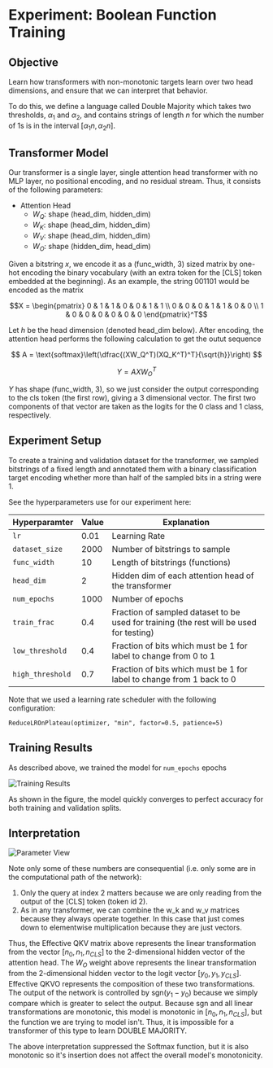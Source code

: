 # Experiment: Boolean Function Training

## Objective

Learn how transformers with non-monotonic targets learn over two head dimensions, and ensure that we can interpret that behavior.

To do this, we define a language called Double Majority which takes two thresholds, $\alpha_1$ and $\alpha_2$, and contains strings of length $n$ for which the number of 1s is in the interval $[\alpha_1 n,\alpha_2 n]$.

## Transformer Model

Our transformer is a single layer, single attention head transformer with no MLP layer, no positional encoding, and no residual stream. Thus, it consists of the following parameters: 

* Attention Head
    * $W_Q$: shape (head_dim, hidden_dim)
    * $W_K$: shape (head_dim, hidden_dim)
    * $W_V$: shape (head_dim, hidden_dim)
    * $W_O$: shape (hidden_dim, head_dim)

Given a bitstring $x$, we encode it as a (func_width, 3) sized matrix by one-hot encoding the binary vocabulary (with an extra token for the [CLS] token embedded at the beginning). As an example, the string 001101 would be encoded as the matrix

$$X = \begin{pmatrix}
0 & 1 & 1 & 0 & 0 & 1 & 1 \\ 
0 & 0 & 0 & 1 & 1 & 0 & 0 \\
1 & 0 & 0 & 0 & 0 & 0 & 0
\end{pmatrix}^T$$

Let $h$ be the head dimension (denoted head_dim below). After encoding, the attention head performs the following calculation to get the outut sequence 

$$
A = \text{softmax}\left(\dfrac{(XW_Q^T)(XQ_K^T)^T}{\sqrt{h}}\right)
$$

$$
Y = AXW_O^T
$$

$Y$ has shape (func_width, 3), so we just consider the output corresponding to the cls token (the first row), giving a 3 dimensional vector. The first two components of that vector are taken as the logits for the 0 class and 1 class, respectively. 

## Experiment Setup

To create a training and validation dataset for the transformer, we sampled bitstrings of a fixed length and annotated them with a binary classification target encoding whether more than half of the sampled bits in a string were 1. 

See the hyperparameters use for our experiment here:

| Hyperparamter | Value | Explanation |
| ------------- | ----- | ----------- |
| `lr`          | 0.01  | Learning Rate |
| `dataset_size`| 2000  | Number of bitstrings to sample |
| `func_width` | 10 | Length of bitstrings (functions) |
| `head_dim` | 2 | Hidden dim of each attention head of the transformer | 
| `num_epochs` | 1000 | Number of epochs | 
| `train_frac` | 0.4 | Fraction of sampled dataset to be used for training (the rest will be used for testing) |
| `low_threshold` | 0.4 | Fraction of bits which must be 1 for label to change from 0 to 1
| `high_threshold` | 0.7 | Fraction of bits which must be 1 for label to change from 1 back to 0 |

Note that we used a learning rate scheduler with the following configuration: 

```ReduceLROnPlateau(optimizer, "min", factor=0.5, patience=5)```


## Training Results

As described above, we trained the model for `num_epochs` epochs 

![Training Results](train_results_fig.svg)

As shown in the figure, the model quickly converges to perfect accuracy for both training and validation splits.

## Interpretation

![Parameter View](parameter_view_fig.svg)

Note only some of these numbers are consequential (i.e. only some are in the computational path of the network):

1. Only the query at index 2 matters because we are only reading from the output of the [CLS] token (token id 2).
2. As in any transformer, we can combine the w_k and w_v matrices because they always operate together. In this case that just comes down to elementwise multiplication because they are just vectors. 

Thus, the Effective QKV matrix above represents the linear transformation from the vector $[n_0, n_1, n_{CLS}]$ to the 2-dimensional hidden vector of the attention head. The $W_O$ weight above represents the linear transformation from the 2-dimensional hidden vector to the logit vector $[y_0, y_1, y_{CLS}]$. Effective QKVO represents the composition of these two transformations. The output of the network is controlled by $\text{sgn}(y_1-y_0)$ because we simply compare which is greater to select the output. Because $\text{sgn}$ and all linear transformations are monotonic, this model is monotonic in $[n_0, n_1, n_{CLS}]$, but the function we are trying to model isn't. Thus, it is impossible for a transformer of this type to learn DOUBLE MAJORITY.

The above interpretation suppressed the Softmax function, but it is also monotonic so it's insertion does not affect the overall model's monotonicity.